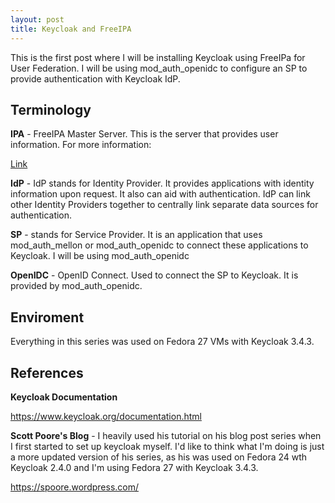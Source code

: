 ```yaml
---
layout: post
title: Keycloak and FreeIPA
---
```


This is the first post where I will be installing Keycloak using FreeIPa for User Federation. I will be using mod_auth_openidc to configure an SP to provide authentication with Keycloak IdP. 

## Terminology

**IPA** - FreeIPA Master Server. This is the server that provides user information. For more information:

[Link]({{https://www.freeipa.org/page/Main_Page}})

**IdP** - IdP stands for Identity Provider. It provides applications with identity information upon request. It also can aid with authentication. IdP can link other Identity Providers together to centrally link separate data sources for authentication. 

**SP** - stands for Service Provider. It is an application that uses mod_auth_mellon or mod_auth_openidc to connect these applications to Keycloak. I will be using mod_auth_openidc

**OpenIDC** - OpenID Connect. Used to connect the SP to Keycloak. It is provided by mod_auth_openidc. 

## Enviroment

Everything in this series was used on Fedora 27 VMs with Keycloak 3.4.3. 

## References 

**Keycloak Documentation** 

<https://www.keycloak.org/documentation.html>

**Scott Poore's Blog** - I heavily used his tutorial on his blog post series when I first started to set up keycloak myself. I'd like to think what I'm doing is just a more updated version of his series, as his was used on Fedora 24 wth Keycloak 2.4.0 and I'm using Fedora 27 with Keycloak 3.4.3.

<https://spoore.wordpress.com/>
